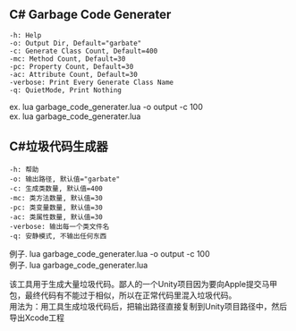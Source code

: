 C# Garbage Code Generater
-------------------------
	-h: Help
	-o: Output Dir, Default="garbate"
	-c: Generate Class Count, Default=400
	-mc: Method Count, Default=30
	-pc: Property Count, Default=30
	-ac: Attribute Count, Default=30
	-verbose: Print Every Generate Class Name
	-q: QuietMode, Print Nothing

ex. lua garbage_code_generater.lua -o output -c 100  
ex. lua garbage_code_generater.lua

C#垃圾代码生成器
--------------
	-h: 帮助
	-o: 输出路径, 默认值="garbate"
	-c: 生成类数量, 默认值=400
	-mc: 类方法数量, 默认值=30
	-pc: 类变量数量, 默认值=30
	-ac: 类属性数量, 默认值=30
	-verbose: 输出每一个类文件名
	-q: 安静模式, 不输出任何东西

例子. lua garbage_code_generater.lua -o output -c 100  
例子. lua garbage_code_generater.lua  

该工具用于生成大量垃圾代码。鄙人的一个Unity项目因为要向Apple提交马甲包，最终代码有不能过于相似，所以在正常代码里混入垃圾代码。  
用法为：用工具生成垃圾代码后，把输出路径直接复制到Unity项目路径中，然后导出Xcode工程
